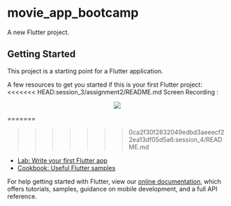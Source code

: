# movie_app_bootcamp

A new Flutter project.

## Getting Started

This project is a starting point for a Flutter application.

A few resources to get you started if this is your first Flutter project:
<<<<<<< HEAD:session_3/assignment2/README.md
Screen Recording : 
<p align="center">
<img src="assets\screen.gif"  />
</align>

=======
>>>>>>> 0ca2f30f2832049edbd3aeeecf22ea13df05d5a6:session_4/README.md

- [Lab: Write your first Flutter app](https://flutter.dev/docs/get-started/codelab)
- [Cookbook: Useful Flutter samples](https://flutter.dev/docs/cookbook)

For help getting started with Flutter, view our
[online documentation](https://flutter.dev/docs), which offers tutorials,
samples, guidance on mobile development, and a full API reference.
